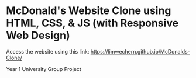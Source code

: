 # McDonald's Website Clone using HTML, CSS, & JS (with Responsive Web Design)

Access the website using this link: 
https://limwechern.github.io/McDonalds-Clone/

Year 1 University Group Project
